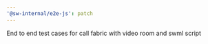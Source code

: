 ```yaml
---
'@sw-internal/e2e-js': patch
---
```


End to end test cases for call fabric with video room and swml script
